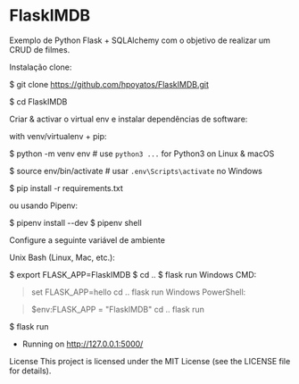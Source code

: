 # FlaskIMDB
Exemplo de Python Flask + SQLAlchemy com o objetivo de realizar um CRUD de filmes.




Instalação
clone:

$ git clone https://github.com/hpoyatos/FlaskIMDB.git

$ cd FlaskIMDB

Criar & activar o virtual env e instalar dependências de software:

with venv/virtualenv + pip:

$ python -m venv env  # use `python3 ...` for Python3 on Linux & macOS

$ source env/bin/activate  # usar `.env\Scripts\activate` no Windows

$ pip install -r requirements.txt

ou usando Pipenv:

$ pipenv install --dev
$ pipenv shell

Configure a seguinte variável de ambiente

Unix Bash (Linux, Mac, etc.):

$ export FLASK_APP=FlaskIMDB
$ cd ..
$ flask run
Windows CMD:

> set FLASK_APP=hello
> cd ..
> flask run
Windows PowerShell:

> $env:FLASK_APP = "FlaskIMDB"
> cd ..
> flask run

$ flask run
* Running on http://127.0.0.1:5000/

License
This project is licensed under the MIT License (see the LICENSE file for details).
